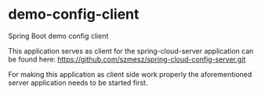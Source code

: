 # demo-config-client
Spring Boot demo config client 

This application serves as client for the spring-cloud-server application can be found here:
https://github.com/szmesz/spring-cloud-config-server.git

For making this application as client side work properly the aforementioned server application needs to be started first.
